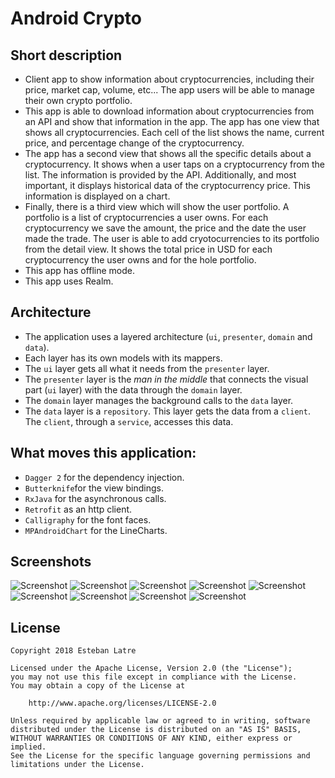 # Android Crypto

## Short description

- Client app to show information about cryptocurrencies, including their price, market cap, volume, etc... The app users will be able to manage their own crypto portfolio.
- This app is able to download information about cryptocurrencies from an API and show that information in the app. The app has one view that shows all cryptocurrencies. Each cell of the list shows the name, current price, and percentage change of the cryptocurrency.
- The app has a second view that shows all the specific details about a cryptocurrency. It shows when a user taps on a cryptocurrency from the list. The information is provided by the API. Additionally, and most important, it displays historical data of the cryptocurrency price. This information is displayed on a chart.
- Finally, there is a third view which will show the user portfolio. A portfolio is a list of cryptocurrencies a user owns. For each cryptocurrency we save the amount, the price and the date the user made the trade. The user is able to add cryotocurrencies to its portfolio from the detail view. It shows the total price in USD for each cryptocurrency the user owns and for the hole portfolio.
- This app has offline mode.
- This app uses Realm.

## Architecture

- The application uses a layered architecture (`ui`, `presenter`, `domain` and `data`). 
- Each layer has its own models with its mappers.
- The `ui` layer gets all what it needs from the `presenter` layer.
- The `presenter` layer is the _man in the middle_ that connects the visual part (`ui` layer) with the data through the `domain` layer.
- The `domain` layer manages the background calls to the `data` layer.
- The `data` layer is a `repository`. This layer gets the data from a `client`. The `client`, through a `service`, accesses this data. 

## What moves this application:

- `Dagger 2` for the dependency injection.
- `Butterknife`for the view bindings.
- `RxJava` for the asynchronous calls.
- `Retrofit` as an http client.  
- `Calligraphy` for the font faces.
- `MPAndroidChart` for the LineCharts.  

## Screenshots

![Screenshot](art/device-2018-05-08-114452.png)
![Screenshot](art/device-2018-05-08-114522.png)
![Screenshot](art/device-2018-05-08-114540.png)
![Screenshot](art/device-2018-05-08-114553.png)
![Screenshot](art/device-2018-05-08-114609.png)
![Screenshot](art/device-2018-05-08-114625.png)
![Screenshot](art/device-2018-05-08-114642.png)
![Screenshot](art/device-2018-05-08-114721.png)
![Screenshot](art/device-2018-05-08-114753.png)

## License
    Copyright 2018 Esteban Latre

    Licensed under the Apache License, Version 2.0 (the "License");
    you may not use this file except in compliance with the License.
    You may obtain a copy of the License at

        http://www.apache.org/licenses/LICENSE-2.0

    Unless required by applicable law or agreed to in writing, software
    distributed under the License is distributed on an "AS IS" BASIS,
    WITHOUT WARRANTIES OR CONDITIONS OF ANY KIND, either express or implied.
    See the License for the specific language governing permissions and
    limitations under the License.
